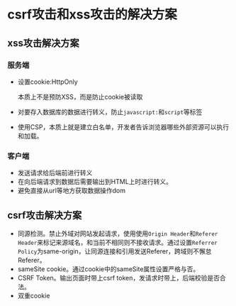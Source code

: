 # csrf攻击和xss攻击的解决方案

## xss攻击解决方案

### 服务端

- 设置cookie:HttpOnly

  本质上不是预防XSS，而是防止cookie被读取

- 对要存入数据库的数据进行转义，防止`javascript:`和`script`等标签

- 使用CSP，本质上就是建立白名单，开发者告诉浏览器哪些外部资源可以执行和加载。

### 客户端

- 发送请求给后端前进行转义
- 在向后端请求到数据后需要输出到HTML上时进行转义。
- 避免直接从url等地方获取数据操作dom

## csrf攻击解决方案

- 同源检测。禁止外域对网站发起请求，使用使用`Origin Header`和`Referer Header`来标记来源域名，和当前不相同则不接收请求。通过设置`Referrer Policy`为same-origin，让同源连接和引用发送Referer，跨域则不懈怠Referer。
- sameSite cookie。通过cookie中的sameSite属性设置严格与否。
- CSRF Token。输出页面时带上csrf token，发请求时带上，后端校验是否合法。
- 双重cookie

